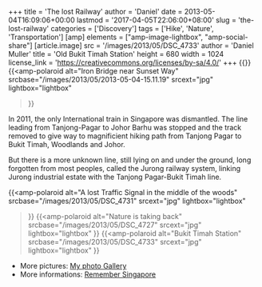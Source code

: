 +++
title = 'The lost Railway'
author = 'Daniel'
date = 2013-05-04T16:09:06+00:00
lastmod = '2017-04-05T22:06:00+08:00'
slug = 'the-lost-railway'
categories = ['Discovery']
tags = ['Hike', 'Nature', 'Transportation']
[amp]
    elements = ["amp-image-lightbox", "amp-social-share"]
[article.image]
  src = '/images/2013/05/DSC_4733'
  author = 'Daniel Muller'
  title = 'Old Bukit Timah Station'
  height = 680
  width = 1024
  license_link = 'https://creativecommons.org/licenses/by-sa/4.0/'
+++
{{<amp-image-lightbox id="lightbox" >}}
{{<amp-polaroid
  alt="Iron Bridge near Sunset Way"
  srcbase="/images/2013/05/2013-05-04-15.11.19"
  srcext="jpg"
  lightbox="lightbox"
>}}

In 2011, the only International train in Singapore was dismantled. The line leading from Tanjong-Pagar to Johor Barhu was stopped and the track removed to give way to magnificient hiking path from Tanjong Pagar to Bukit Timah, Woodlands and Johor.<!--more-->

But there is a more unknown line, still lying on and under the ground, long forgotten from most peoples, called the Jurong railway system, linking Jurong industrial estate with the Tanjong Pagar-Bukit Timah line.

{{<amp-polaroid
  alt="A lost Traffic Signal in the middle of the woods"
  srcbase="/images/2013/05/DSC_4731"
  srcext="jpg"
  lightbox="lightbox"
>}}
{{<amp-polaroid
  alt="Nature is taking back"
  srcbase="/images/2013/05/DSC_4727"
  srcext="jpg"
  lightbox="lightbox"
>}}
{{<amp-polaroid
  alt="Bukit Timah Station"
  srcbase="/images/2013/05/DSC_4733"
  srcext="jpg"
  lightbox="lightbox"
>}}

* More pictures: <a title="Lost Railway" href="http://daniel.mesphotos.ch/lost-railway" target="_blank">My photo Gallery</a></li>
* More informations: <a title="Rembember Singapore" href="http://remembersingapore.wordpress.com/singapore-railway/" target="_blank">Remember Singapore</a></li>
